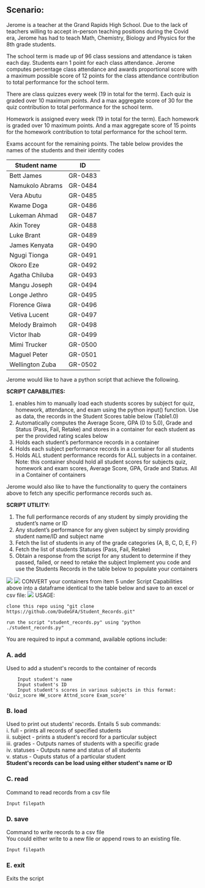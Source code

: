 ## Scenario:

Jerome is a teacher at the Grand Rapids High School. Due to the lack of teachers willing to accept in-person teaching positions during the Covid era, Jerome has had to teach Math, Chemistry, Biology and Physics for the 8th grade students. 

The school term is made up of 96 class sessions and attendance is taken each day. Students earn 1 point for each class attendance. Jerome computes percentage class attendance and awards proportional score with a maximum possible score of 12 points for the class attendance contribution to total performance for the school term. 

There are class quizzes every week (19 in total for the term). Each quiz is graded over 10 maximum points. And a max aggregate score of 30 for the quiz contribution to total performance for the school term.

Homework is assigned every week (19 in total for the term). Each homework is graded over 10 maximum points. And a max aggregate score of 15 points for the homework contribution to total performance for the school term.

Exams account for the remaining points. The table below provides the names of the students and their identity codes

| Student name | ID       |
|--------------|----------|
| Bett James   |  GR-0483 |
| Namukolo Abrams| GR-0484 |
| Vera Abutu | GR-0485 |
| Kwame Doga | GR-0486 |
| Lukeman Ahmad | GR-0487 |
| Akin Torey | GR-0488 |
| Luke Brant | GR-0489 |
| James Kenyata | GR-0490 |
| Ngugi Tionga | GR-0491 |
| Okoro Eze | GR-0492 |
| Agatha Chiluba | GR-0493 |
| Mangu Joseph | GR-0494 |
| Longe Jethro | GR-0495 |
| Florence Giwa | GR-0496 |
| Vetiva Lucent | GR-0497 |
| Melody Braimoh | GR-0498 |
| Victor Ihab | GR-0499 |
| Mimi Trucker | GR-0500 |
| Maguel Peter | GR-0501 |
| Wellington Zuba | GR-0502 |

Jerome would like to have a python script that achieve the following.

**SCRIPT CAPABILITIES:**
1. enables him to manually load each students scores by subject for quiz, homework, attendance, and exam using the python input() function. Use as data, the records in the Student Scores table below (Table1.0) 
2. Automatically computes the Average Score, GPA (0 to 5.0), Grade and Status (Pass, Fail, Retake) and stores in a container for each student as per the provided rating scales below 
3. Holds each student’s performance records in a container 
4. Holds each subject performance records in a container for all students 
5. Holds ALL student performance records for ALL subjects in a container. Note: this container should hold all student scores for subjects quiz, homework and exam scores, Average Score, GPA, Grade and Status. All in a Container of containers 

Jerome would also like to have the functionality to query the containers above to fetch any specific performance records such as. 

**SCRIPT UTILITY:**
1. The full performance records of any student by simply providing the student’s name or ID 
2. Any student’s performance for any given subject by simply providing student name/ID and subject name 
3. Fetch the list of students in any of the grade categories (A, B, C, D, E, F) 
4. Fetch the list of students Statuses (Pass, Fail, Retake) 
5. Obtain a response from the script for any student to determine if they passed, failed, or need to retake the subject Implement you code and use the Students Records in the table below to populate your containers

![](Student_Record_table.png)
![](Grade_and_status_tables.png)
CONVERT your containers from item 5 under Script Capabilities above into a dataframe identical to the table below and save to an excel or csv file:
![](Records_CSV_sample.png)
USAGE:

    clone this repo using "git clone https://github.com/DudeGFA/Student_Records.git"
    
    run the script "student_records.py" using "python ./student_records.py"

You are required to input a command, available options include:

### A. add

   Used to add a student's records to the container of records
 
        Input student's name    
        Input student's ID  
        Input student's scores in various subjects in this format: 'Quiz_score HW_score Attnd_score Exam_score'
   
### B. load     
   Used to print out students' records. Entails 5 sub commands:         \
    i. full - prints all records of specified students              
    ii. subject - prints a student's record for a particular subject   
    iii. grades - Outputs names of students with a specific grade   
    iv. statuses - Outputs name and status of all students  
    v. status - Ouputs status of a particular student   
    **Student's records can be load using either student's name or ID**
### C. read
   Command to read records from a csv file  
   
    Input filepath
    
### D. save
   Command to write records to a csv file       
   You could either write to a new file or append rows to an existing file.
   
    Input filepath
    
### E. exit
   Exits the script

